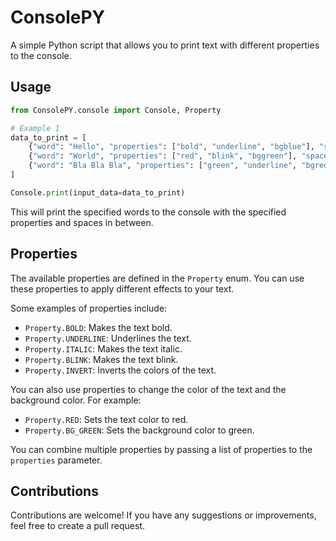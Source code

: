 # ConsolePY

A simple Python script that allows you to print text with different properties to the console.

## Usage

```python
from ConsolePY.console import Console, Property

# Example 1
data_to_print = [
    {"word": "Hello", "properties": ["bold", "underline", "bgblue"], "spaces": 1},
    {"word": "World", "properties": ["red", "blink", "bggreen"], "spaces": 2},
    {"word": "Bla Bla Bla", "properties": ["green", "underline", "bgred"], "spaces": 3},
]

Console.print(input_data=data_to_print)
```

This will print the specified words to the console with the specified properties and spaces in between.

## Properties

The available properties are defined in the `Property` enum. You can use these properties to apply different effects to your text.

Some examples of properties include:

- `Property.BOLD`: Makes the text bold.
- `Property.UNDERLINE`: Underlines the text.
- `Property.ITALIC`: Makes the text italic.
- `Property.BLINK`: Makes the text blink.
- `Property.INVERT`: Inverts the colors of the text.

You can also use properties to change the color of the text and the background color. For example:

- `Property.RED`: Sets the text color to red.
- `Property.BG_GREEN`: Sets the background color to green.

You can combine multiple properties by passing a list of properties to the `properties` parameter.

## Contributions

Contributions are welcome! If you have any suggestions or improvements, feel free to create a pull request.
